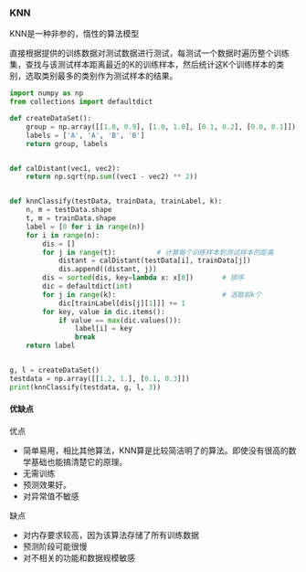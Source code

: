 ### KNN

KNN是一种非参的，惰性的算法模型

直接根据提供的训练数据对测试数据进行测试，每测试一个数据时遍历整个训练集，查找与该测试样本距离最近的K的训练样本，然后统计这K个训练样本的类别，选取类别最多的类别作为测试样本的结果。


```py
import numpy as np
from collections import defaultdict

def createDataSet():
    group = np.array([[1.0, 0.9], [1.0, 1.0], [0.1, 0.2], [0.0, 0.1]])
    labels = ['A', 'A', 'B', 'B']
    return group, labels


def calDistant(vec1, vec2):
    return np.sqrt(np.sum((vec1 - vec2) ** 2))


def knnClassify(testData, trainData, trainLabel, k):
    n, m = testData.shape
    t, m = trainData.shape
    label = [0 for i in range(n)]
    for i in range(n):
        dis = []
        for j in range(t):          # 计算每个训练样本到测试样本的距离
            distant = calDistant(testData[i], trainData[j])
            dis.append((distant, j))
        dis = sorted(dis, key=lambda x: x[0])       # 排序
        dic = defaultdict(int)  
        for j in range(k):                          # 选取前k个
            dic[trainLabel[dis[j][1]]] += 1
        for key, value in dic.items():
            if value == max(dic.values()):
                label[i] = key
                break
    return label


g, l = createDataSet()
testdata = np.array([[1.2, 1.], [0.1, 0.3]])
print(knnClassify(testdata, g, l, 3))
```

#### 优缺点

优点
* 简单易用，相比其他算法，KNN算是比较简洁明了的算法。即使没有很高的数学基础也能搞清楚它的原理。
* 无需训练
* 预测效果好。
* 对异常值不敏感

缺点
* 对内存要求较高，因为该算法存储了所有训练数据
* 预测阶段可能很慢
* 对不相关的功能和数据规模敏感